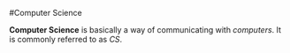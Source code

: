 #Computer Science



**Computer Science** is basically a way of communicating with *computers*. It is commonly referred to as *CS*.